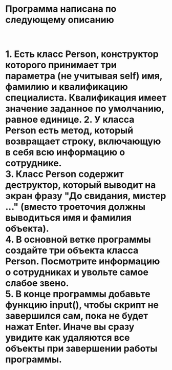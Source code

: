 
<h1>Программа написана по следующему описанию<h1><br> 1. Есть класс Person, конструктор которого принимает три параметра (не учитывая self) имя, фамилию и квалификацию специалиста. Квалификация имеет значение заданное по умолчанию, равное единице.
2. У класса Person есть метод, который возвращает строку, включающую в себя всю информацию о сотруднике.<br>
3. Класс Реrѕоn содержит деструктор, который выводит на экран фразу "До свидания, мистер ..." (вместо троеточия должны выводиться имя и фамилия объекта).<br>
4. В основной ветке программы создайте три объекта класса Person. Посмотрите информацию о сотрудниках и увольте самое слабое звено.<br>
5. В конце программы добавьте функцию input(), чтобы скрипт не завершился сам, пока не будет нажат Enter. Иначе вы сразу увидите как удаляются все объекты при завершении работы программы.